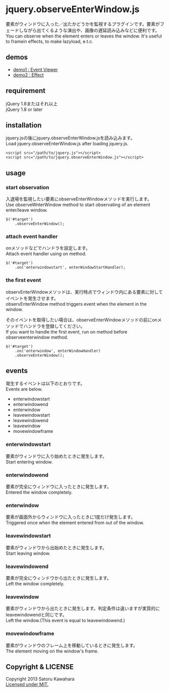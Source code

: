 # jquery.observeEnterWindow.js
要素がウィンドウに入った／出たかどうかを監視するプラグインです。要素がフェードしながら出てくるような演出や、画像の遅延読み込みなどに便利です。  
You can observe when the element enters or leaves the window. It's useful to framein effects, to make lazyload, e.t.c.

## demos
* [demo1 : Event Viewer](http://demos.s-uni.net/jquery-observeEnterWindow/)
* [demo2 : Effect](http://demos.s-uni.net/jquery-observeEnterWindow/effect.html)

## requirement
jQuery 1.8またはそれ以上  
jQuery 1.8 or later

## installation
jquery.jsの後にjquery.observeEnterWindow.jsを読み込みます。  
Load jquery.observeEnterWindow.js after loading jquery.js.

    <script src="/path/to/jquery.js"></script>
    <script src="/path/to/jquery.observeEnterWindow.js"></script>

## usage

### start observation
入退場を監視したい要素にobserveEnterWindowメソッドを実行します。  
Use observeWnterWindow method to start observating of an element enter/leave window.

    $('#target')
        .observeEnterWindow();

### attach event handler
onメソッドなどでハンドラを設定します。  
Attach event handler using on method.

    $('#target')
        .on('enterwindowstart', enterWindowStartHandler);

### the first event
observEnterWindowメソッドは、実行時点でウィンドウ内にある要素に対してイベントを発生させます。  
observEnterWindow method triggers event when the element in the window.

そのイベントを取得したい場合は、observeEnterWindowメソッドの前にonメソッドでハンドラを登録してください。  
If you want to handle the first event, run on method before observeenterwindow method.

    $('#target')
        .on('enterwindow', enterWindowHandler)
        .observeEnterWindow();

## events
発生するイベントは以下のとおりです。  
Events are below.

* enterwindowstart
* enterwindowend
* enterwindow
* leavewindowstart
* leavewindowend
* leavewindow
* movewindowframe

### enterwindowstart
要素がウィンドウに入り始めたときに発生します。  
Start entering window.

### enterwindowend
要素が完全にウィンドウに入ったときに発生します。  
Entered the window completely.

### enterwindow
要素が画面外からウィンドウに入ったときに1度だけ発生します。  
Triggered once when the element entered from out of the window.

### leavewindowstart
要素がウィンドウから出始めたときに発生します。  
Start leaving window.

### leavewindowend
要素が完全にウィンドウから出たときに発生します。  
Left the window completely.

### leavewindow
要素がウィンドウから出たときに発生します。判定条件は違いますが実質的にleavewindowendと同じです。  
Left the window.(This event is equal to leavewindowend.)

### movewindowframe 
要素がウィンドウのフレーム上を移動しているときに発生します。  
The element moving on the window's frame.

## Copyright & LICENSE
Copyright 2013 Satoru Kawahara  
[Licensed under MIT.](http://www.opensource.org/licenses/MIT)